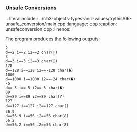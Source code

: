 ### Unsafe Conversions



.. literalinclude:: ../ch3-objects-types-and-values/trythis/06-unsafe_conversion/main.cpp
   :language: cpp
   :caption: unsafeconversion.cpp
   :linenos:


The program produces the following outputs:

``` 
2
d==2 i==2 i2==2 char()
3
d==3 i==3 i2==3 char()
128
d==128 i==128 i2==-128 char(�)
1000
d==1000 i==1000 i2==-24 char(�)
-5
d==-5 i==-5 i2==-5 char(�)
89
d==89 i==89 i2==89 char(Y)
127
d==127 i==127 i2==127 char()
56.9
d==56.9 i==56 i2==56 char(8)
56.2
d==56.2 i==56 i2==56 char(8)
``` 

